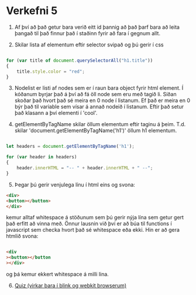 # Verkefni 5

1. Af því að það getur bara verið eitt id þannig að það þarf bara að leita þangað til það finnur það í staðinn fyrir að fara í gegnum allt.

2. Skilar lista af elementum eftir selector svipað og þú gerir í css
```javascript

for (var title of document.querySelectorAll("h1.title"))
{
    title.style.color = "red";
}

```

3. Nodelist er listi af nodes sem er í raun bara object fyrir html element.  Í kóðanum byrjar það á því að fá öll node sem eru með tagið li.  Síðan skoðar það hvort það sé meira en 0 node í listanum.  Ef það er meira en 0 býr það til variable sem vísar á annað nodeið í listanum.  Eftir það setur það klasann a því elementi í 'cool'.

4. getElementByTagName skilar öllum elementum eftir taginu á þeim.  T.d. skilar 'document.getElementByTagName('h1')' öllum h1 elementum.
```javascript

let headers = document.getElementByTagName('h1');

for (var header in headers)
{
    header.innerHTML = "-- " + header.innerHTML + " --";
}


```

5.  Þegar þú gerir venjulega línu í html eins og svona:

```html
<div>
<button></button>
</div>


```

kemur alltaf whitespace á stöðunum sem þú gerir nýja lína sem getur gert það erfitt að vinna með.  Önnur lausnin við því er að búa til functions í javascript sem checka hvort það sé whitespace eða ekki.  Hin er að gera htmlið svona:

```html

<div
><button></button
></div>

```

og þá kemur ekkert whitespace á milli lina.

6. [Quiz (virkar bara í blink og webkit browserum)](https://vsh.gudmunduro.com/JSVerk5/)
